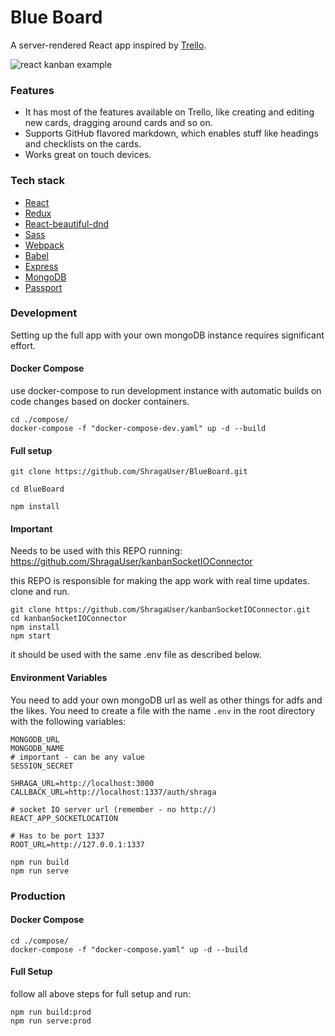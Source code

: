 <!-- Description: A Trello-like application built with React and Redux. Take a look at the live website:  -->

# Blue Board

A server-rendered React app inspired by [Trello](https://trello.com/home).

![react kanban example](https://github.com/yogaboll/react-kanban/blob/master/example.gif?raw=true)

### Features

* It has most of the features available on Trello, like creating and editing new cards, dragging around cards and so on.
* Supports GitHub flavored markdown, which enables stuff like headings and checklists on the cards.
* Works great on touch devices.

### Tech stack

* [React](https://github.com/facebook/react)
* [Redux](https://github.com/reactjs/redux)
* [React-beautiful-dnd](https://github.com/atlassian/react-beautiful-dnd)
* [Sass](https://github.com/sass/sass)
* [Webpack](https://github.com/webpack/webpack)
* [Babel](https://github.com/babel/babel)
* [Express](https://github.com/expressjs/express)
* [MongoDB](https://github.com/mongodb/mongo)
* [Passport](https://github.com/jaredhanson/passport)


### Development

Setting up the full app with your own mongoDB instance  requires significant effort.

#### Docker Compose

use docker-compose to run development instance with automatic builds on code changes based on docker containers.

```shell
cd ./compose/
docker-compose -f "docker-compose-dev.yaml" up -d --build
```

#### Full setup

```shell
git clone https://github.com/ShragaUser/BlueBoard.git

cd BlueBoard

npm install
```
#### Important

Needs to be used with this REPO running: 
https://github.com/ShragaUser/kanbanSocketIOConnector

this REPO is responsible for making the app work with real time updates. 
clone and run. 

```
git clone https://github.com/ShragaUser/kanbanSocketIOConnector.git
cd kanbanSocketIOConnector
npm install
npm start
```

it should be used with the same .env file as described below.

#### Environment Variables
You need to add your own mongoDB url as well as other things for adfs and the likes. You need to create a file with the name `.env` in the root directory with the following variables:

```
MONGODB_URL
MONGODB_NAME
# important - can be any value
SESSION_SECRET

SHRAGA_URL=http://localhost:3000 
CALLBACK_URL=http://localhost:1337/auth/shraga

# socket IO server url (remember - no http://)
REACT_APP_SOCKETLOCATION

# Has to be port 1337
ROOT_URL=http://127.0.0.1:1337
```

```shell
npm run build
npm run serve
```


### Production

#### Docker Compose

```shell
cd ./compose/
docker-compose -f "docker-compose.yaml" up -d --build
```

#### Full Setup

follow all above steps for full setup and run:

```shell
npm run build:prod
npm run serve:prod
```
